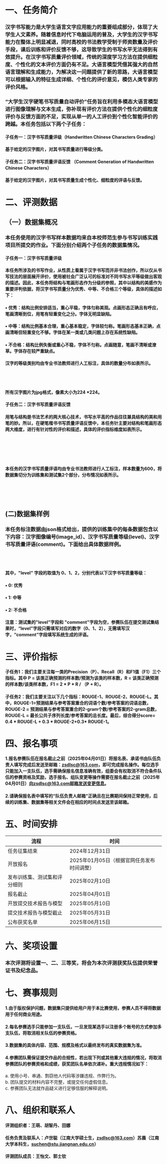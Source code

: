 # 一、任务简介
### 汉字书写能力是大学生语言文字应用能力的重要组成部分，体现了大学生人文素养。随着信息时代下电脑运用的普及，大学生的汉字书写能力在整体上明显减退，同时高校的书法教学受制于师资数量及评价手段，课后训练和评价反馈不够，这导致学生的书写水平无法得到有效提升。在汉字书写质量评价领域，传统的深度学习方法在提供细粒度、个性化的文本评价方面仍有不足。大语言模型凭借其强大的自然语言理解和生成能力，为解决这一问题提供了新的思路，大语言模型可以根据输入的特征生成详细、个性化的评价意见，模仿人类专家的评价风格。
### “大学生汉字硬笔书写质量自动评价”任务旨在利用多模态大语言模型进行图像理解与文本生成，弥补现有评价方法在提供个性化的细粒度评价与反馈方面的不足，实现从单一的人工评价到个性化智能评价的跨越。本任务包括以下两个子任务：
#### 子任务一：汉字书写质量评级（Handwritten Chinese Characters Grading）
#### 基于给定的汉字图片，对其书写质量进行等级分类。
#### 子任务二：汉字书写质量评语反馈 （Comment Generation of Handwritten Chinese Characters）
#### 基于给定的汉字图片，对其书写质量生成个性化、细粒度的评语与反馈。
# 二、评测数据
## （一）数据集概况
### 本任务使用的汉字书写样本数据均来自本校师范生参与书写训练实践项目所提交的作业。下面分别介绍两个子任务的数据集情况。
#### 子任务一：汉字书写质量评级 
#### 本任务所涉及的书写作业，从性质上看属于汉字书写而并非书法创作，所以仅从书写技法的层面展开评价，使用被社会广泛认可的标准对不同书写水平等级做出客观的描述。因此，本任务将结构与笔画形态作为分级的参照，其中以结构的美感作为重要评判依据，将汉字书写质量分为优秀、中等、不合格三个等级，具体的描述如下：<br>
#### •	优秀：结构比例安排适当，重心平稳，字体匀称美观。点画形态正确且有呼应，笔画清晰到位，用笔有轻重变化之分。字体无明显缺陷。<br>
#### •	中等：结构比例基本合理，重心基本稳定，字体较匀称。笔画形态基本正确，点画清晰但轻重变化不够。字体在某一类或几类问题上存在系统性缺陷。<br>
#### •	不合格：结构比例失衡或重心不稳，字体不匀称。点画随意，笔画不清晰或潦草。字体存在较严重缺点。<br>
#### 汉字的等级类别均由专业书法教师进行人工标注，具体的数量分布如表所示。
<br><br>
#### 所有汉字图片为jpg格式，像素大小为224 *224。
#### 子任务二：汉字书写质量评语反馈
#### 用笔与结构是书法艺术的两大核心技术，书写水平高的作品往往兼具结构的美和用笔的妙。所以，在硬笔楷书书写质量评语反馈中，本任务针主要对结构和笔画形态两大维度，进行有针对性的评价和描述，具体的评价指标维度如表所示。
<br><br><br><br>
#### 本任务的汉字书写质量评语均由专业书法教师进行人工标注，样本数量为600，将数据集切分为训练集和测试集2个部分，分布情况如表所示。
<br><br><br>
## (二)数据集样例
### 本任务标注数据由json格式给出，提供的训练集中的每条数据包含以下内容：汉字图像编号(image_id）、汉字书写质量等级(level)、汉字书写质量评语(comment)。下面给出具体数据样例。
<br><br>
#### 其中，"level" 字段的取值为 0、1、2，分别代表以下汉字书写质量等级：
#### •	0: 优秀
#### •	1: 中等
#### •	2: 不合格
#### 注意：测试集的"level"字段和 "comment"字段为空，参赛队伍在提交测试集结果时，“level”字段只需填写对应的数字（0、1、2），无需填写汉字，“comment”字段填写系统生成的评语。 
# 三、评价指标
#### 子任务1：我们主要关注每一类的Precision（P）、Recall（R）和F1值（F1）三个指标。其中 P = 该类正确预测的样本数/预测为该类的样本数，R = 该类正确预测的样本数/该类样本数，F1 = 2 * P * R / （P + R）。
#### 子任务2：我们主要关注以下几个指标：ROUGE-1、ROUGE-2、ROUGE-L。其中，ROUGE-1=预测结果与参考答案重合的词语个数/参考答案的词语总数， ROUGE-2 = 预测结果与参考答案重合的2-gram个数/参考答案的2-gram总数，ROUGE-L = 最长公共子序列长度/参考答案的总长度。最后，综合得分score= 0.4 * ROUGE-L + 0.3 * ROUGE-2+0.3* ROUGE-1。
# 四、报名事项
#### 1.报名参赛队伍在报名截止之前（2025年04月01日）将报名表、承诺书由队伍负责人填写完成后发送至邮箱：zsdlsc@163.com，即可完成报名操作。每位选手只能加入一支队伍，选手需确保报名信息准确有效，组委会有权取消不符合条件队伍的参赛资格及奖励，选手报名、组队变更等操作需要在报名截止之前（2025年04月01日）向zsdlsc@163.com邮箱发送变更信息。
#### 2.请确保报名表中填写的“队伍负责人邮箱”正确且在比赛期间保持正常使用，后续的训练集、数据集等相关文件会在相应的时间点发送至该邮箱。
# 五、时间安排

 流程 | 时间
 ---- | ----- 
 任务征集结束  | 2024年12月31日
 开放报名  | 2025年01月05日（根据官网任务发布时间调整） 
 发布训练集、测试集和评分细则  | 2025年02月10日 
 报名截止  | 2025年04月01日 
 开放提交技术报告与模型  | 2025年05月10日 
  提交技术报告与模型截止  | 2025年05月31日 
   公布获奖名单  | 2025年06月15日 
# 六、奖项设置
### 本次评测将设置一、二、三等奖，将会为本次评测获奖队伍提供荣誉证书及纪念品。
# 七、赛事规则
#### 1.由于版权保护问题，数据集只提供给用户用于本比赛使用，参赛人员不得将数据用于任何商业用途。
#### 2.每名参赛选手只能参加一支队伍，一旦发现某选手以注册多个账号的方式参加多支队伍，将取消相关队伍的参赛资格。
#### 3.数据集的具体内容、范围、规模及格式以最终发布的真实数据集为准。
#### 4.参赛团队需保证提交作品的合规性，若出现下列或其他重大违规的情况，将取消参赛团队的参赛资格和成绩，获奖团队名单依次递补。重大违规情况如下：<br>
a. 使用小号、串通、剽窃他人代码等涉嫌违规、作弊行为。<br>
b. 团队提交的材料内容不完整，或提交任何虚假信息。<br>
c. 参赛团队无法就作品疑义进行足够信服的解释说明。
# 八、组织和联系人
#### 评测组织者：王萌、胡智丹、田娜
#### 任务负责及联系人：卢世聪（江南大学硕士生，zsdlsc@163.com）苏晨（江南大学本科生，suchen@stu.jiangnan.edu.cn）
#### 评测团队成员：王怡文、郭士钦
